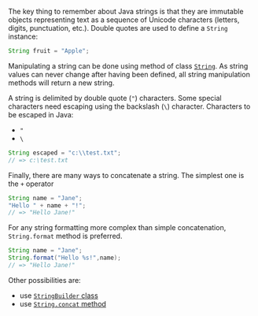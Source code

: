 The key thing to remember about Java strings is that they are immutable objects representing text as a sequence of Unicode characters (letters, digits, punctuation, etc.). Double quotes are used to define a `String` instance:

```java
String fruit = "Apple";
```

Manipulating a string can be done using method of class [`String`][string-class]. As string values can never change after having been defined, all string manipulation methods will return a new string.

A string is delimited by double quote (`"`) characters. Some special characters need escaping using the backslash (`\`) character.
Characters to be escaped in Java:

- `"`
- `\`

```java
String escaped = "c:\\test.txt";
// => c:\test.txt
```

Finally, there are many ways to concatenate a string. The simplest one is the `+` operator

```java
String name = "Jane";
"Hello " + name + "!";
// => "Hello Jane!"
```

For any string formatting more complex than simple concatenation, `String.format` method is preferred.

```java
String name = "Jane";
String.format("Hello %s!",name);
// => "Hello Jane!"
```

Other possibilities are:

- use [`StringBuilder` class][string-builder]
- use [`String.concat` method][string-concat]

[string-class]: https://docs.oracle.com/en/java/javase/11/docs/api/java.base/java/lang/String.html
[string-builder]: https://docs.oracle.com/javase/tutorial/java/data/buffers.html
[string-concat]: https://docs.oracle.com/javase/8/docs/api/java/lang/String.html#concat-java.lang.String-
